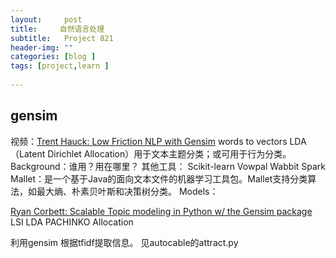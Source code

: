 ```yaml
---
layout:     post
title:     自然语言处理
subtitle:   Project 821
header-img: ""
categories: [blog ]
tags: [project,learn ]
 
---
```


## gensim
视频：[Trent Hauck: Low Friction NLP with Gensim][1]
words to vectors
LDA（Latent Dirichlet Allocation）用于文本主题分类；或可用于行为分类。
Background：谁用？用在哪里？
其他工具：
Scikit-learn
Vowpal Wabbit
Spark
Mallet：是一个基于Java的面向文本文件的机器学习工具包。Mallet支持分类算法，如最大熵、朴素贝叶斯和决策树分类。
Models：

[Ryan Corbett: Scalable Topic modeling in Python w/ the Gensim package][2]
LSI
LDA
PACHINKO Allocation


利用gensim 根据tfidf提取信息。
见autocable的attract.py

[1]:	https://www.youtube.com/watch?v=KqNkisZ2rPs
[2]:	https://www.youtube.com/watch?v=iK1YHNeIEso&list=PLMcnaYVd4n0DWY2t7bIiS3ueFpj46HUW1&index=3